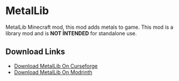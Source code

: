 # MetalLib
MetalLib Minecraft mod, this mod adds metals to game. This mod is a library mod and is **NOT İNTENDED** for standalone use.

## Download Links
- [Download MetalLib On Curseforge](https://www.curseforge.com/minecraft/mc-mods/metallib)
- [Download MetalLib On Modrinth](https://modrinth.com/mod/metallib)
